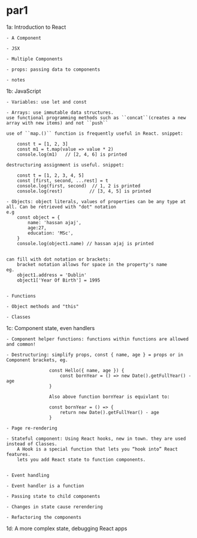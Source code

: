 # par1

1a: Introduction to React

    - A Component

    - JSX

    - Multiple Components

    - props: passing data to components

    - notes


1b: JavaScript

    - Variables: use let and const

    - Arrays: use immutable data structures. 
    use functional programming methods such as ``concat``(creates a new array with new items) and not ``push``

    use of ``map.()`` function is frequently useful in React. snippet: 
    
        const t = [1, 2, 3]
        const m1 = t.map(value => value * 2)
        console.log(m1)   // [2, 4, 6] is printed

    destructuring assignment is useful. snippet:

        const t = [1, 2, 3, 4, 5]
        const [first, second, ...rest] = t
        console.log(first, second)  // 1, 2 is printed
        console.log(rest)          // [3, 4, 5] is printed 
    
    - Objects: object literals, values of properties can be any type at all. Can be retrieved with "dot" notation
    e.g
        const object = {
            name: 'hassan ajaj',
            age:27,
            education: 'MSc',
        }
        console.log(object1.name) // hassan ajaj is printed
    

    can fill with dot notation or brackets:
        bracket notation allows for space in the property's name
    eg.
        object1.address = 'Dublin'
        object1['Year Of Birth'] = 1995
    

    - Functions

    - Object methods and "this"

    - Classes

1c: Component state, even handlers

    - Component helper functions: functions within functions are allowed and common!

    - Destructuring: simplify props, const { name, age } = props or in Component brackets, eg.
                     
                    const Hello({ name, age }) {
                        const bornYear = () => new Date().getFullYear() - age
                    }
                     
                    Also above function bornYear is equivlant to:
                        
                    const bornYear = () => {
                        return new Date().getFullYear() - age
                    }

    - Page re-rendering

    - Stateful component: Using React hooks, new in town. they are used instead of Classes. 
        A Hook is a special function that lets you “hook into” React features. 
        lets you add React state to function components.


    - Event handling

    - Event handler is a function

    - Passing state to child components

    - Changes in state cause rerendering

    - Refactoring the components

1d: A more complex state, debugging React apps
    